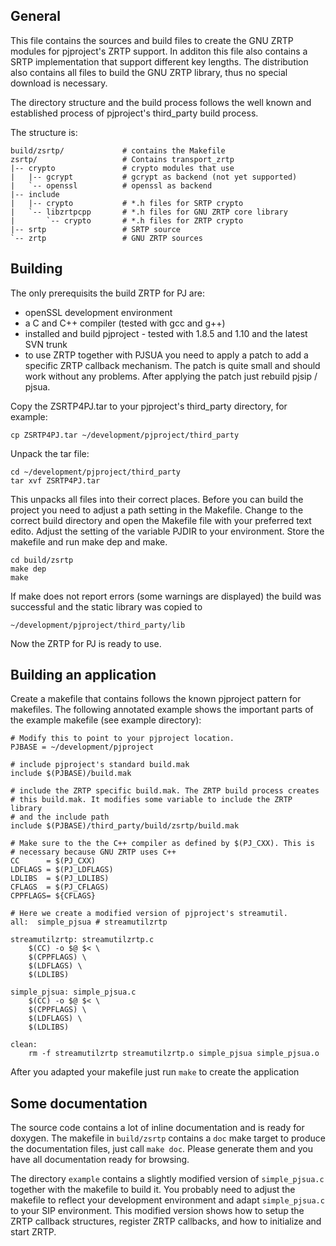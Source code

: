 ## General

This file contains the sources and build files to create the GNU ZRTP
modules for pjproject's ZRTP support. In additon this file also contains
a SRTP implementation that support different key lengths. The distribution
also contains all files to build the GNU ZRTP library, thus no special 
download is necessary.

The directory structure and the build process follows the well known and
established process of pjproject's third_party build process. 

The structure is:

    build/zsrtp/             # contains the Makefile
    zsrtp/                   # Contains transport_zrtp
    |-- crypto               # crypto modules that use
    |   |-- gcrypt           # gcrypt as backend (not yet supported)
    |   `-- openssl          # openssl as backend
    |-- include
    |   |-- crypto           # *.h files for SRTP crypto
    |   `-- libzrtpcpp       # *.h files for GNU ZRTP core library
    |       `-- crypto       # *.h files for ZRTP crypto
    |-- srtp                 # SRTP source
    `-- zrtp                 # GNU ZRTP sources


## Building

The only prerequisits the build ZRTP for PJ are:

- openSSL development environment
- a C and C++ compiler (tested with gcc and g++)
- installed and build pjproject - tested with 1.8.5 and 1.10 and the latest SVN trunk
- to use ZRTP together with PJSUA you need to apply a patch to add a specific
  ZRTP callback mechanism. The patch is quite small and should work without any
  problems. After applying the patch just rebuild pjsip / pjsua.

Copy the ZSRTP4PJ.tar to your pjproject's third_party directory, for example:

    cp ZSRTP4PJ.tar ~/development/pjproject/third_party

Unpack the tar file:

    cd ~/development/pjproject/third_party
    tar xvf ZSRTP4PJ.tar

This unpacks all files into their correct places. Before you can build the
project you need to adjust a path setting in the Makefile. Change to the 
correct build directory and open the Makefile file with your preferred text
edito. Adjust the setting of the variable PJDIR to your environment. Store
the makefile and run make dep and make.

    cd build/zsrtp
    make dep
    make

If make does not report errors (some warnings are displayed) the build was 
successful and the static library was copied to 

    ~/development/pjproject/third_party/lib

Now the ZRTP for PJ is ready to use.


## Building an application

Create a makefile that contains follows the known pjproject pattern for
makefiles. The following annotated example shows the important parts of
the example makefile (see example directory):

    # Modify this to point to your pjproject location.
    PJBASE = ~/development/pjproject

    # include pjproject's standard build.mak
    include $(PJBASE)/build.mak

    # include the ZRTP specific build.mak. The ZRTP build process creates
    # this build.mak. It modifies some variable to include the ZRTP library
    # and the include path
    include $(PJBASE)/third_party/build/zsrtp/build.mak

    # Make sure to the the C++ compiler as defined by $(PJ_CXX). This is
    # necessary because GNU ZRTP uses C++
    CC      = $(PJ_CXX)
    LDFLAGS = $(PJ_LDFLAGS)
    LDLIBS  = $(PJ_LDLIBS)
    CFLAGS  = $(PJ_CFLAGS)
    CPPFLAGS= ${CFLAGS}

    # Here we create a modified version of pjproject's streamutil.
    all:  simple_pjsua # streamutilzrtp

    streamutilzrtp: streamutilzrtp.c
        $(CC) -o $@ $< \
        $(CPPFLAGS) \
        $(LDFLAGS) \
        $(LDLIBS)

    simple_pjsua: simple_pjsua.c
        $(CC) -o $@ $< \
        $(CPPFLAGS) \
        $(LDFLAGS) \
        $(LDLIBS)

    clean:
        rm -f streamutilzrtp streamutilzrtp.o simple_pjsua simple_pjsua.o

After you adapted your makefile just run `make` to create the application

## Some documentation

The source code contains a lot of inline documentation and is ready for doxygen.
The makefile in `build/zsrtp` contains a `doc` make target to produce the documentation files,
just call `make doc`. Please generate them and you have all documentation ready for browsing.

The directory `example` contains a slightly modified version of `simple_pjsua.c` together
with the makefile to build it. You probably need to adjust the makefile to reflect your
development environment and adapt `simple_pjsua.c` to your SIP environment. This
modified version shows how to setup the ZRTP callback structures, register ZRTP callbacks,
and how to initialize and start ZRTP.